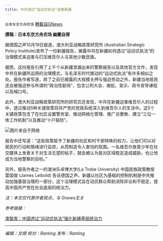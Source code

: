 ```yaml
---
title: 中共透过“运动式执法”迫害新疆
---
```

`日本东京方舟农场` [轉載自GNews](https://gnews.org/zh-hans/1604642/)

**撰稿：日本东京方舟农场 幽蘭自得**

据德国之声10月19日报道，澳大利亚战略政策研究所 (Australian Strategic Policy Institute)发布了一份新疆报告，揭露中共在新疆如何透过“运动式执法”的治理模式来迫害与打压维吾尔人与其他少数民族。

据悉，这份报告引用了上千个从新疆泄漏出来的警察报告以及其他官方文件，发现中共在新疆所运用的治理模式，与毛泽东时代推动的“运动式执法”有许多相似之处。报告作者写道，除了之前已揭露的大规模关押与强迫劳动之外，新疆当地居民还会被强迫参与所谓的“政治性剧场”，包含公判大会、揭批、宣示、政令宣导课程以及喊口号。

此外，澳大利亚战略政策研究所的研究员还发现，中共在新疆迫害维吾尔人的过程中，透过推动5种关键政策将共产党的党政系统深入到维吾尔人的生活中。这5个关键政策包含了在社区设置警务室、推动网格化管理、推广访惠聚、建立“三位一体工作机制”以及推动“十户联防”。

![](https://assets.gnews.org/wp-content/uploads/2021/10/58619783_303.jpg)图片来自于网络

报告中还写道：“这些政策赋予了新疆的社区和村干部特殊的权力，让他们可以对居民的行动和情绪进行监控，从而制造令人害怕的氛围。一名维吾尔族青少年在社交媒体上发表关于对生活无望的帖子，就会被认为是对区域稳定造成威胁，也让他成为当地警察的目标。”

另外，报告作者之一的澳洲乐卓博大学(La Trobe University) 中国民族政策教授雷国俊 (James Leibold) 告诉德国之声，新疆以社区为基础的控制机制是中共推动加强基层治理的一部分，这个治理模式旨在动员群众帮助消除异议和不稳定，提高中国共产党在社会底层的统治力。

*注：本文仅代表作者观点，与 Gnews无关*

*参考链接：*

[澳智库：中国透过“运动式执法”强化新疆基层统治力](https://www.dw.com/zh/%E6%BE%B3%E6%99%BA%E5%BA%93%E4%B8%AD%E5%9B%BD%E9%80%8F%E8%BF%87%E8%BF%90%E5%8A%A8%E5%BC%8F%E6%89%A7%E6%B3%95%E5%BC%BA%E5%8C%96%E6%96%B0%E7%96%86%E5%9F%BA%E5%B1%82%E7%BB%9F%E6%B2%BB%E5%8A%9B/a-59544446)

* * *

*编辑：文顺 校对：Ranting 发布：Ranting*
